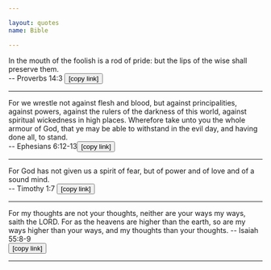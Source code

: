 ```yaml
---

layout: quotes 
name: Bible 

---
```


<div id="proverbs-mouth">
</div>
In the mouth of the foolish is a rod of pride: but the lips of the wise shall preserve them. <br>
-- Proverbs 14:3 <button onclick="Copy('proverbs-mouth')">[copy link]</button>

---

<div id="ephesians-evil">
</div>
For we wrestle not against flesh and blood, but against principalities, against powers, against the rulers of the darkness of this world, against spiritual wickedness in high places. Wherefore take unto you the whole armour of God, that ye may be able to withstand in the evil day, and having done all, to stand.<br>
-- Ephesians 6:12-13<button onclick="Copy('ephesians-evil')">[copy link]</button>

---

<div id="tim-fear">
</div>
For God has not given us a spirit of fear, but of power and of love and of a sound mind.<br>
-- Timothy 1:7 <button onclick="Copy('tim-fear')">[copy link]</button>

---

<div id="isaiah-ways">
For my thoughts are not your thoughts, neither are your ways my ways, saith the LORD. For as the heavens are higher than the earth, so are my ways higher than your ways, and my thoughts than your thoughts.
-- Isaiah 55:8-9
</div>
 <button onclick="Copy('isaiah-ways')">[copy link]</button>

---
